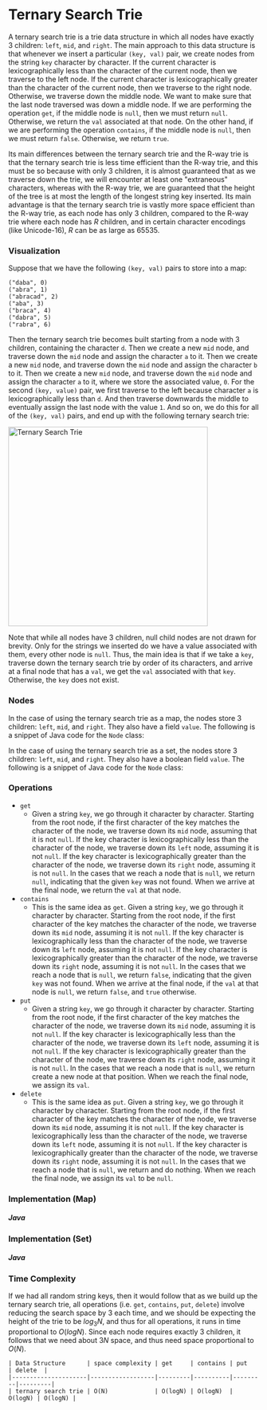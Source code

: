 # Ternary Search Trie

A ternary search trie is a trie data structure in which all nodes have exactly $3$ children: `left`,
`mid`, and `right`. The main approach to this data structure is that whenever we insert a particular
`(key, val)` pair, we create nodes from the string `key` character by character. If the current
character is lexicographically less than the character of the current node, then we traverse to the 
left node. If the current character is lexicographically greater than the character of the current 
node, then we traverse to the right node. Otherwise, we traverse down the middle node. We want to 
make sure that the last node traversed was down a middle node. If we are performing the operation
`get`, if the middle node is `null`, then we must return `null`. Otherwise, we return the `val`
associated at that node. On the other hand, if we are performing the operation `contains`, if the 
middle node is `null`, then we must return `false`. Otherwise, we return `true`.

Its main differences between the ternary search trie and the R-way trie is that the ternary search 
trie is less time efficient than the R-way trie, and this must be so because with only $3$ children,
it is almost guaranteed that as we traverse down the trie, we will encounter at least one 
"extraneous" characters, whereas with the R-way trie, we are guaranteed that the height of the tree
is at most the length of the longest string key inserted. Its main advantage is that the ternary 
search trie is vastly more space efficient than the R-way trie, as each node has only $3$ children,
compared to the R-way trie where each node has $R$ children, and in certain character encodings
(like Unicode-16), $R$ can be as large as $65535$.

### Visualization

Suppose that we have the following `(key, val)` pairs to store into a map:

```
("daba", 0)
("abra", 1)
("abracad", 2)
("aba", 3)
("braca", 4)
("dabra", 5)
("rabra", 6)
```

Then the ternary search trie becomes built starting from a node with 3 children, containing the 
character `d`. Then we create a new `mid` node, and traverse down the `mid` node and assign the 
character `a` to it. Then we create a new `mid` node, and traverse down the `mid` node and assign
the character `b` to it. Then we create a new `mid` node, and traverse down the `mid` node and
assign the character `a` to it, where we store the associated value, `0`. For the second 
`(key, value)` pair, we first traverse to the left because character `a` is lexicographically less 
than `d`. And then traverse downwards the middle to eventually assign the last node with the value 
`1`. And so on, we do this for all of the `(key, val)` pairs, and end up with the following ternary
search trie:

<img src="https://i.imgur.com/kUBfzcE.png" alt="Ternary Search Trie" width="400" height="400">

Note that while all nodes have $3$ children, null child nodes are not drawn for brevity. Only for 
the strings we inserted do we have a value associated with them, every other node is `null`. Thus, 
the main idea is that if we take a `key`, traverse down the ternary search trie by order of its
characters, and arrive at a final node that has a `val`, we get the `val` associated with that 
`key`. Otherwise, the `key` does not exist.

### Nodes

In the case of using the ternary search trie as a map, the nodes store $3$ children: `left`, `mid`,
and `right`. They also have a field `value`. The following is a snippet of Java code for the `Node` 
class:

<script src="https://gist.github.com/eliucs/3f4b098e1f43bd2b8ae16104a47a6068.js"></script>

In the case of using the ternary search trie as a set, the nodes store $3$ children: `left`, `mid`,
and `right`. They also have a boolean field `value`. The following is a snippet of Java code for the 
`Node` class:

<script src="https://gist.github.com/eliucs/6f06f7c33a041d3dd0960c0801510e0b.js"></script>

### Operations

- `get`
    - Given a string `key`, we go through it character by character. Starting from the root node,
    if the first character of the key matches the character of the node, we traverse down its `mid` 
    node, assuming that it is not `null`. If the key character is lexicographically less than the 
    character of the node, we traverse down its `left` node, assuming it is not `null`. If the key 
    character is lexicographically greater than the character of the node, we traverse down its 
    `right` node, assuming it is not `null`. In the cases that we reach a node that is `null`, we 
    return `null`, indicating that the given `key` was not found. When we arrive at the final node, 
    we return the `val` at that node.
- `contains`
    - This is the same idea as `get`. Given a string `key`, we go through it character by character. 
    Starting from the root node, if the first character of the key matches the character of the 
    node, we traverse down its `mid` node, assuming it is not `null`. If the key character is 
    lexicographically less than the character of the node, we traverse down its `left` node, 
    assuming it is not `null`. If the key character is lexicographically greater than the character 
    of the node, we traverse down its `right` node, assuming it is not `null`. In the cases that we 
    reach a node that is `null`, we return `false`, indicating that the given `key` was not found. 
    When we arrive at the final node, if the `val` at that node is `null`, we return `false`, and 
    `true` otherwise.
- `put`
    - Given a string `key`, we go through it character by character. Starting from the root node, if 
    the first character of the key matches the character of the node, we traverse down its `mid` 
    node, assuming it is not `null`. If the key character is lexicographically less than the 
    character of the node, we traverse down its `left` node, assuming it is not `null`. If the key 
    character is lexicographically greater than the character of the node, we traverse down its 
    `right` node, assuming it is not `null`. In the cases that we reach a node that is `null`, we 
    return create a new node at that position. When we reach the final node, we assign its `val`.
- `delete`
    - This is the same idea as `put`. Given a string `key`, we go through it character by character. 
    Starting from the root node, if the first character of the key matches the character of the 
    node, we traverse down its `mid` node, assuming it is not `null`. If the key character is 
    lexicographically less than the character of the node, we traverse down its `left` node, 
    assuming it is not `null`. If the key character is lexicographically greater than the character 
    of the node, we traverse down its `right` node, assuming it is not `null`. In the cases that we 
    reach a node that is `null`, we return and do nothing. When we reach the final node, we assign 
    its `val` to be `null`.
    
### Implementation (Map)

##### Java

<script src="https://gist.github.com/eliucs/7ad338de27e385d5ab46c95038e0e02b.js"></script>

### Implementation (Set)

##### Java

<script src="https://gist.github.com/eliucs/692298624d62a07c1dc5d9a7b09e4db7.js"></script>

### Time Complexity

If we had all random string keys, then it would follow that as we build up the ternary search trie,
all operations (i.e. `get`, `contains`, `put`, `delete`) involve reducing the search space by $3$
each time, and we should be expecting the height of the trie to be $log_3N$, and thus for all
operations, it runs in time proportional to $O(logN)$. Since each node requires exactly $3$ 
children, it follows that we need about $3N$ space, and thus need space proportional to $O(N)$.

```
| Data Structure      | space complexity | get     | contains | put     | delete  |
|---------------------|------------------|---------|----------|---------|---------|
| ternary search trie | O(N)             | O(logN) | O(logN)  | O(logN) | O(logN) |
```
